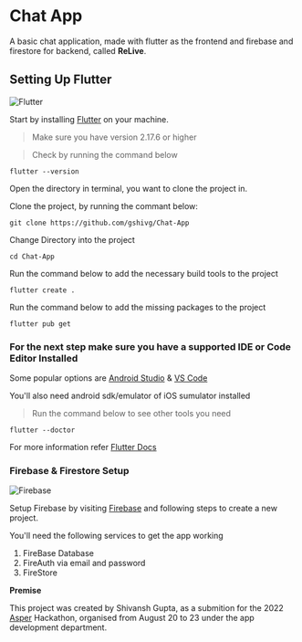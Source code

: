 # Chat App
A basic chat application, made with flutter as the frontend and firebase and firestore for backend, called **ReLive**.

## Setting Up Flutter

![Flutter](https://storage.googleapis.com/cms-storage-bucket/847ae81f5430402216fd.svg)

Start by installing [Flutter](https://docs.flutter.dev/get-started/install "Install Flutter") on your machine.
> Make sure you have version 2.17.6 or higher

> Check by running the command below

    flutter --version

Open the directory in terminal, you want to clone the project in.

Clone the project, by running the commant below:

    git clone https://github.com/gshivg/Chat-App

Change Directory into the project

    cd Chat-App

Run the command below to add the necessary build tools to the project

    flutter create .

Run the command below to add the missing packages to the project

    flutter pub get

### For the next step make sure you have a supported IDE or Code Editor Installed

Some popular options are [Android Studio](https://developer.android.com/studio "Install Android Studio") & [VS Code](https://code.visualstudio.com/download "Install Visual Studio Code")

You'll also need android sdk/emulator of iOS sumulator installed
> Run the command below to see other tools you need

    flutter --doctor

For more information refer [Flutter Docs](https://docs.flutter.dev)

### Firebase & Firestore Setup

![Firebase](https://firebase.google.com/static/images/brand-guidelines/logo-built_black.png)

Setup Firebase by visiting [Firebase](https://firebase.google.com) and following steps to create a new project.

You'll need the following services to get the app working

1. FireBase Database
2. FireAuth via email and password
3. FireStore 

**Premise**

This project was created by Shivansh Gupta, as a submition for the 2022 [Asper](https://github.com/theasperteam "The Team Asper") Hackathon, organised from August 20 to 23 under the app development department. 